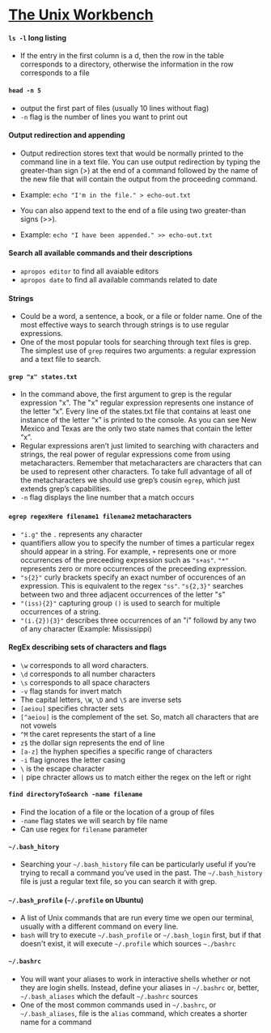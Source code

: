 # [The Unix Workbench](https://click.linksynergy.com/deeplink?id=PtFMiHYfEVk&mid=40328&murl=https%3A%2F%2Fwww.coursera.org%2Flearn%2Funix)

#### `ls -l` long listing
  - If the entry in the first column is a d, then the row in the table corresponds to a directory, otherwise the information in the row corresponds to a file

#### `head -n 5`
  - output the first part of files (usually 10 lines without flag)
  - `-n` flag is the number of lines you want to print out

#### Output redirection and appending
  - Output redirection stores text that would be normally printed to the command line in a text file. You can use output redirection by typing the greater-than sign (>) at the end of a command followed by the name of the new file that will contain the output from the proceeding command.
  - Example: `echo "I'm in the file." > echo-out.txt`

  - You can also append text to the end of a file using two greater-than signs (>>). 
  - Example: `echo "I have been appended." >> echo-out.txt`

#### Search all available commands and their descriptions
  - `apropos editor` to find all avaiable editors
  - `apropos date` to find all available commands related to date

#### Strings
  - Could be a word, a sentence, a book, or a file or folder name. One of the most effective ways to search through strings is to use regular expressions.
  - One of the most popular tools for searching through text files is grep. The simplest use of `grep` requires two arguments: a regular expression and a text file to search.

#### `grep "x" states.txt`
  - In the command above, the first argument to grep is the regular expression "x". The "x" regular expression represents one instance of the letter “x”. Every line of the states.txt file that contains at least one instance of the letter “x” is printed to the console. As you can see New Mexico and Texas are the only two state names that contain the letter “x”.
  - Regular expressions aren’t just limited to searching with characters and strings, the real power of regular expressions come from using metacharacters. Remember that metacharacters are characters that can be used to represent other characters. To take full advantage of all of the metacharacters we should use grep’s cousin `egrep`, which just extends grep’s capabilities.
  - `-n` flag displays the line number that a match occurs

#### `egrep regexHere filename1 filename2` metacharacters
  - `"i.g"` the `.` represents any character
  - quantifiers allow you to specify the number of times a particular regex should appear in a string. For example, `+` represents one or more occurrences of the preceeding expression such as `"s+as"`. `"*"` represents zero or more occurrences of the preceeding expression.
  - `"s{2}"` curly brackets specify an exact number of occurences of an expression. This is equivalent to the regex `"ss"`. `"s{2,3}"` searches between two and three adjacent occurrences of the letter "s"
  - `"(iss){2}"` capturing group `()` is used to search for multiple occurrences of a string.
  - `"(i.{2}){3}"` describes three occurrences of an "i" followd by any two of any character (Example: Mississippi)

#### RegEx describing sets of characters and flags
  - `\w` corresponds to all word characters.
  - `\d` corresponds to all number characters
  - `\s` corresponds to all space characters
  - `-v` flag stands for invert match
  - The capital letters, `\W`, `\D` and `\S` are inverse sets
  - `[aeiou]` specifies chracter sets
  - `[^aeiou]` is the complement of the set. So, match all characters that are not vowels
  - `^M` the caret represents the start of a line
  - `z$` the dollar sign represents the end of line
  - `[a-z]` the hyphen specifies a specific range of characters
  - `-i` flag ignores the letter casing
  - `\` is the escape character 
  - `|` pipe chracter allows us to match either the regex on the left or right

#### `find directoryToSearch -name filename `
  - Find the location of a file or the location of a group of files
  - `-name` flag states we will search by file name
  - Can use regex for `filename` parameter

#### `~/.bash_hitory`
  - Searching your `~/.bash_history` file can be particularly useful if you’re trying to recall a command you’ve used in the past. The `~/.bash_history` file is just a regular text file, so you can search it with grep.

#### `~/.bash_profile` (`~/.profile` on Ubuntu)
  - A list of Unix commands that are run every time we open our terminal, usually with a different command on every line.
  - `bash` will try to execute `~/.bash_profile` or `~/.bash_login` first, but if that doesn't exist, it will execute `~/.profile` which sources `~./bashrc`

#### `~/.bashrc`
  - You will want your aliases to work in interactive shells whether or not they are login shells. Instead, define your aliases in `~/.bashrc` or, better, `~/.bash_aliases` which the default `~/.bashrc` sources
  - One of the most common commands used in `~/.bashrc`, or `~/.bash_aliases`, file is the `alias` command, which creates a shorter name for a command
